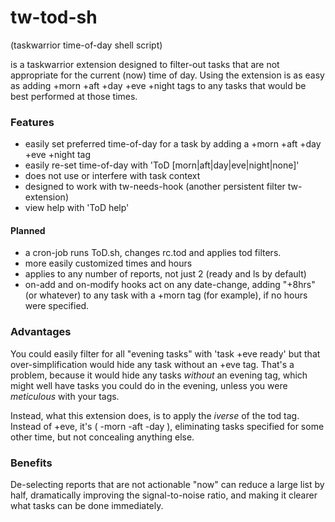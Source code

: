 # tw-tod-sh
(taskwarrior time-of-day shell script)

is a taskwarrior extension designed to filter-out tasks that are not appropriate for the current (now) time of day. Using the extension is as easy as adding +morn +aft +day +eve +night tags to any tasks that would be best performed at those times. 


### Features

- easily set preferred time-of-day for a task by adding a +morn +aft +day +eve +night tag
- easily re-set time-of-day with 'ToD [morn|aft|day|eve|night|none]'
- does not use or interfere with task context
- designed to work with tw-needs-hook (another persistent filter tw-extension)
- view help with 'ToD help'

#### Planned

- a cron-job runs ToD.sh, changes rc.tod and applies tod filters.
- more easily customized times and hours
- applies to any number of reports, not just 2 (ready and ls by default)
- on-add and on-modify hooks act on any date-change, adding "+8hrs" (or whatever) to any task with a +morn tag (for example), if no hours were specified.

### Advantages

You could easily filter for all "evening tasks" with 'task +eve ready' but that over-simplification would hide any task without an +eve tag. That's a problem, because it would hide any tasks _without_ an evening tag, which might well have tasks you could do in the evening, unless you were _meticulous_ with your tags.

Instead, what this extension does, is to apply the _iverse_ of the tod tag. Instead of +eve, it's ( -morn -aft -day ), eliminating tasks specified for some other time, but not concealing anything else. 

### Benefits

De-selecting reports that are not actionable "now" can reduce a large list by half, dramatically improving the signal-to-noise ratio, and making it clearer what tasks can be done immediately.
